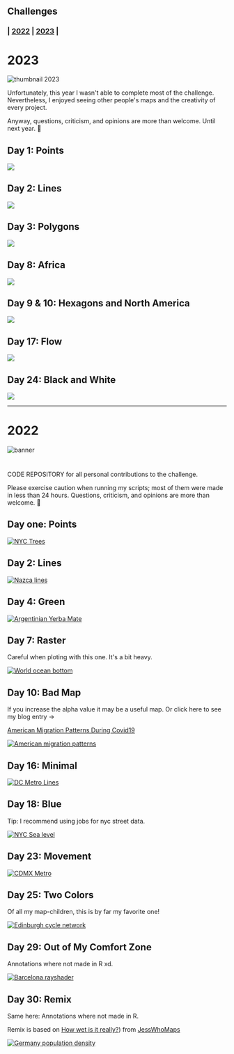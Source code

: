 ## Challenges
### | [2022](https://github.com/AntonioAlegriaH/30-day-map/#2022) | [2023](https://github.com/AntonioAlegriaH/30-day-map?tab=readme-ov-file#2022) |


# 2023

![](resources/2023_30map-challenge.png "thumbnail 2023")

Unfortunately, this year I wasn't able to complete most of the challenge. Nevertheless, I enjoyed seeing other people's maps and the creativity of every project.

Anyway, questions, criticism, and opinions are more than welcome. Until next year. :mate:

## **Day 1: Points**

[![](2023_scripts/day-1-points/points-final.png)](https://github.com/AntonioAlegriaH/30-day-map/blob/main/2023_scripts/day-1-points/day1-wifi-access-points.R)

## **Day 2: Lines**

[![](2023_scripts/day-2-lines/day2-lines-final.png)](https://github.com/AntonioAlegriaH/30-day-map/blob/main/2023_scripts/day-2-lines/day2-glasgow-subway-line.R)

## Day 3: Polygons

[![](2023_scripts/day-3-polygons/arboledas-caba.png)](https://github.com/AntonioAlegriaH/30-day-map/blob/main/2023_scripts/day-3-polygons/day3-caba-arbolado.R)

## Day 8: Africa

[![](2023_scripts/day-8-africa/aot-final.png)](https://github.com/AntonioAlegriaH/30-day-map/blob/main/2023_scripts/day-8-africa/day8-aot-africa.R)

## Day 9 & 10: Hexagons and North America

[![](2023_scripts/day-9-hex/dental-clinics-2.png)](https://github.com/AntonioAlegriaH/30-day-map/blob/main/2023_scripts/day-9-hex/day9-dental-clinics.R)

## Day 17: Flow

[![](2023_scripts/day-17-flow/commuting_zones_final.png)](https://github.com/AntonioAlegriaH/30-day-map/blob/main/2023_scripts/day-17-flow/day17-commuting-zones.R)

## Day 24: Black and White

[![](2023_scripts/day-24-black-and-white/popo-izta-final.png)](https://github.com/AntonioAlegriaH/30-day-map/blob/main/2023_scripts/day-24-black-and-white/day24-black-and-white.R)

------------------------------------------------------------------------

# 2022

![](resources/2022_30map-challenge.png "banner")

# 

CODE REPOSITORY for all personal contributions to the challenge.

Please exercise caution when running my scripts; most of them were made in less than 24 hours. Questions, criticism, and opinions are more than welcome. :mate:

## Day one: Points

[![](2022_scripts/day-1-points/plot-assemble-1.png "NYC Trees")](https://github.com/AntonioAlegriaH/30-day-map/blob/main/2022_scripts/day-1-points/1-points_1.Rmd)

## Day 2: Lines

[![](2022_scripts/day-2-lines/plots-assemble-1.png "Nazca lines")](https://github.com/AntonioAlegriaH/30-day-map/blob/main/2022_scripts/day-2-lines/2-lines_1.Rmd)

## Day 4: Green

[![](2022_scripts/day-4-green/test_2.png "Argentinian Yerba Mate")](https://github.com/AntonioAlegriaH/30-day-map/blob/main/2022_scripts/day-4-green/4-green.Rmd)

## Day 7: Raster

Careful when ploting with this one. It's a bit heavy.

[![](2022_scripts/day-7-raster/test_raw_final.png "World ocean bottom")](https://github.com/AntonioAlegriaH/30-day-map/blob/main/2022_scripts/day-7-raster/1-raster.Rmd)

## Day 10: Bad Map

If you increase the alpha value it may be a useful map. Or click here to see my blog entry ->

[American Migration Patterns During Covid19](https://antonioalegria.io/posts/2022/08/american-migration-during-covid19/)

[![](2022_scripts/day-10-bad-map/day10-badmap.png "American migration patterns")](https://github.com/AntonioAlegriaH/30-day-map/blob/main/2022_scripts/day-10-bad-map/1-day10%20bad%20map.Rmd)

## Day 16: Minimal

[![](2022_scripts/day-16-minimal/dc_metro_5.png "DC Metro Lines")](https://github.com/AntonioAlegriaH/30-day-map/blob/main/2022_scripts/day-16-minimal/washigton_metro_lines.R)

## Day 18: Blue

Tip: I recommend using jobs for nyc street data.

[![](2022_scripts/day-18-blue/blue-sea-level_final.png "NYC Sea level")](https://github.com/AntonioAlegriaH/30-day-map/blob/main/2022_scripts/day-18-blue/2-blue-nyc.R)

## Day 23: Movement

[![](2022_scripts/day-23-movement/day23-movement.gif "CDMX Metro")](https://github.com/AntonioAlegriaH/30-day-map/blob/main/2022_scripts/day-23-movement/1-movement.R)

## Day 25: Two Colors

Of all my map-children, this is by far my favorite one!

[![](2022_scripts/day-25-two-colors/Edinburgh-cycle.png "Edinburgh cycle network")](https://github.com/AntonioAlegriaH/30-day-map/blob/main/2022_scripts/day-25-two-colors/1-two-colors.R)

## Day 29: Out of My Comfort Zone

Annotations where not made in R xd.

[![](2022_scripts/day-29-Out/day29-out.png "Barcelona rayshader")](https://github.com/AntonioAlegriaH/30-day-map/blob/main/2022_scripts/day-29-Out/1-Out.R)

## Day 30: Remix

Same here: Annotations where not made in R.

Remix is based on [How wet is it really?](https://twitter.com/JessWhoMaps/status/1589564901412196354?s=20&t=9kxCjyF32gK32yGvEvG4dw)) from [JessWhoMaps](https://twitter.com/JessWhoMaps)

[![](2022_scripts/day-31-remix/day30-remix.png "Germany population density")](https://github.com/AntonioAlegriaH/30-day-map/blob/main/2022_scripts/day-31-remix/1-remix.R)
